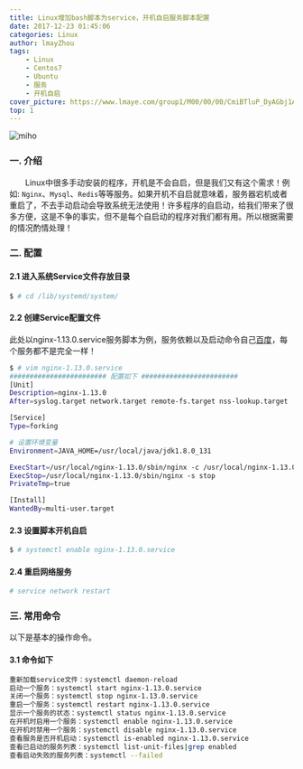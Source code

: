 ```yaml
---
title: Linux增加bash脚本为service，开机自启服务脚本配置
date: 2017-12-23 01:45:06
categories: Linux
author: lmayZhou
tags:
    - Linux
    - Centos7
    - Ubuntu
    - 服务
    - 开机自启
cover_picture: https://www.lmaye.com/group1/M00/00/00/CmiBTluP_DyAGbj1AADPrZi-f14984.jpg
top: 1
---
```

![miho](https://www.lmaye.com/group1/M00/00/00/CmiBTluP_DyAGbj1AADPrZi-f14984.jpg)

### 一. 介绍
&emsp;&emsp;Linux中很多手动安装的程序，开机是不会自启，但是我们又有这个需求！例如: `Nginx`、`Mysql`、`Redis`等等服务。如果开机不自启就意味着，服务器宕机或者重启了，不去手动启动会导致系统无法使用！许多程序的自启动，给我们带来了很多方便，这是不争的事实，但不是每个自启动的程序对我们都有用。所以根据需要的情况酌情处理！
### 二. 配置
#### 2.1 进入系统Service文件存放目录
``` bash
$ # cd /lib/systemd/system/
```
#### 2.2 创建Service配置文件
此处以nginx-1.13.0.service服务脚本为例，服务依赖以及启动命令自己[百度](https://www.baidu.com/)，每个服务都不是完全一样！
``` bash
$ # vim nginx-1.13.0.service
######################## 配置如下 ########################
[Unit]
Description=nginx-1.13.0
After=syslog.target network.target remote-fs.target nss-lookup.target

[Service]
Type=forking

# 设置环境变量
Environment=JAVA_HOME=/usr/local/java/jdk1.8.0_131

ExecStart=/usr/local/nginx-1.13.0/sbin/nginx -c /usr/local/nginx-1.13.0/conf/nginx.conf
ExecStop=/usr/local/nginx-1.13.0/sbin/nginx -s stop
PrivateTmp=true

[Install]
WantedBy=multi-user.target
```
#### 2.3 设置脚本开机自启
``` bash
$ # systemctl enable nginx-1.13.0.service
```
#### 2.4 重启网络服务
``` bash
# service network restart
```
### 三. 常用命令
以下是基本的操作命令。
#### 3.1 命令如下
``` bash
重新加载service文件：systemctl daemon-reload
启动一个服务：systemctl start nginx-1.13.0.service
关闭一个服务：systemctl stop nginx-1.13.0.service
重启一个服务：systemctl restart nginx-1.13.0.service
显示一个服务的状态：systemctl status nginx-1.13.0.service
在开机时启用一个服务：systemctl enable nginx-1.13.0.service
在开机时禁用一个服务：systemctl disable nginx-1.13.0.service
查看服务是否开机启动：systemctl is-enabled nginx-1.13.0.service
查看已启动的服务列表：systemctl list-unit-files|grep enabled
查看启动失败的服务列表：systemctl --failed
```